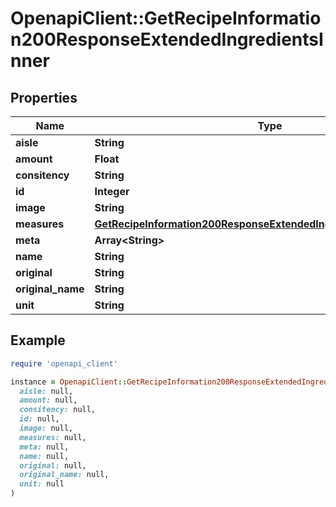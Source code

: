 # OpenapiClient::GetRecipeInformation200ResponseExtendedIngredientsInner

## Properties

| Name | Type | Description | Notes |
| ---- | ---- | ----------- | ----- |
| **aisle** | **String** |  |  |
| **amount** | **Float** |  |  |
| **consitency** | **String** |  |  |
| **id** | **Integer** |  |  |
| **image** | **String** |  |  |
| **measures** | [**GetRecipeInformation200ResponseExtendedIngredientsInnerMeasures**](GetRecipeInformation200ResponseExtendedIngredientsInnerMeasures.md) |  | [optional] |
| **meta** | **Array&lt;String&gt;** |  | [optional] |
| **name** | **String** |  |  |
| **original** | **String** |  |  |
| **original_name** | **String** |  |  |
| **unit** | **String** |  |  |

## Example

```ruby
require 'openapi_client'

instance = OpenapiClient::GetRecipeInformation200ResponseExtendedIngredientsInner.new(
  aisle: null,
  amount: null,
  consitency: null,
  id: null,
  image: null,
  measures: null,
  meta: null,
  name: null,
  original: null,
  original_name: null,
  unit: null
)
```

